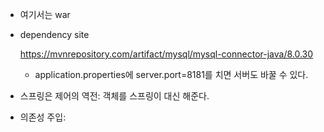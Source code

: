 - 여기서는 war
- dependency site

  https://mvnrepository.com/artifact/mysql/mysql-connector-java/8.0.30
  
  - application.properties에 server.port=8181를 치면 서버도 바꿀 수 있다.

- 스프링은 제어의 역전: 객체를 스프링이 대신 해준다.
- 의존성 주입: 
